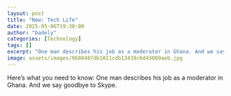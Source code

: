 ```yaml
---
layout: post
title: "New: Tech Life"
date: 2025-05-06T19:30:00
author: "badely"
categories: [Technology]
tags: []
excerpt: "One man describes his job as a moderator in Ghana. And we say goodbye to Skype."
image: assets/images/9688487db1011cdb13439c6d43009aeb.jpg
---
```


Here’s what you need to know: One man describes his job as a moderator in Ghana. And we say goodbye to Skype.

